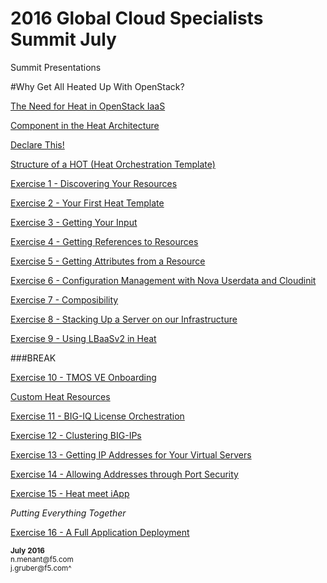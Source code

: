 # 2016 Global Cloud Specialists Summit July

Summit Presentations


#Why Get All Heated Up With OpenStack?

[The Need for Heat in OpenStack IaaS](./Heat/02_Need_For_Heat.md)

[Component in the Heat Architecture](./Heat/03_Heat_Components.md)

[Declare This!](./Heat/04_Declarative_Orchestration.md)

[Structure of a HOT (Heat Orchestration Template)](./Heat/05_HOT_Structure.md)

[Exercise 1 - Discovering Your Resources](./Heat/06_Exercise_1.md)

[Exercise 2 - Your First Heat Template](./Heat/07_Exercise_2.md)

[Exercise 3 - Getting Your Input](./Heat/08_Exercise_3.md)

[Exercise 4 - Getting References to Resources](./Heat/09_Exercise_4.md)

[Exercise 5 - Getting Attributes from a Resource](./Heat/10_Exercise_5.md)

[Exercise 6 - Configuration Management with Nova Userdata and Cloudinit](./Heat/11_Exercise_6.md)

[Exercise 7 - Composibility](./Heat/12_Exercise_7.md)

[Exercise 8 - Stacking Up a Server on our Infrastructure](./Heat/13_Exercise_8.md)

[Exercise 9 - Using LBaaSv2 in Heat](./Heat/14_Exercise_9.md)

###BREAK

[Exercise 10 - TMOS VE Onboarding](./Heat/15_Exercise_10.md)

[Custom Heat Resources](./Heat/16_Custom_Heat_Resources.md)

[Exercise 11 - BIG-IQ License Orchestration](./Heat/17_Exercise_11.md)

[Exercise 12 - Clustering BIG-IPs](./Heat/18_Exercise_12.md)

[Exercise 13 - Getting IP Addresses for Your Virtual Servers](./Heat/19_Exercise_13.md)

[Exercise 14 - Allowing Addresses through Port Security](./Heat/20_Exercise_14.md)

[Exercise 15 - Heat meet iApp](./Heat/21_Exercise_15.md)

*Putting Everything Together*

[Exercise 16 - A Full Application Deployment](./Heat/16_Exercise_16.md)

<sup>
<b>July 2016</b></br>
n.menant@f5.com</br>
j.gruber@f5.com^
</sup>
